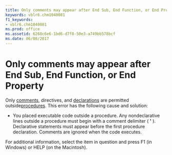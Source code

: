 ```yaml
---
title: Only comments may appear after End Sub, End Function, or End Property
keywords: vblr6.chm1040081
f1_keywords:
- vblr6.chm1040081
ms.prod: office
ms.assetid: 6268c6e6-1bd6-d7f8-50e3-a749bb578bcf
ms.date: 06/08/2017
---
```



# Only comments may appear after End Sub, End Function, or End Property

Only [comments](vbe-glossary.md), directives, and [declarations](vbe-glossary.md) are permitted outside[procedures](vbe-glossary.md). This error has the following cause and solution:



- You placed executable code outside a procedure. Any nondeclarative lines outside a procedure must begin with a comment delimiter ( **'** ). Declarative statements must appear before the first procedure declaration. Comments are ignored when the code executes.
    

For additional information, select the item in question and press F1 (in Windows) or HELP (on the Macintosh).

